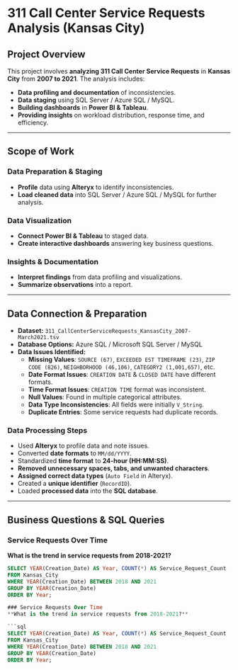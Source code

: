 # 311 Call Center Service Requests Analysis (Kansas City)

## Project Overview
This project involves **analyzing 311 Call Center Service Requests** in **Kansas City** from **2007 to 2021**. The analysis includes:
- **Data profiling and documentation** of inconsistencies.
- **Data staging** using SQL Server / Azure SQL / MySQL.
- **Building dashboards** in **Power BI & Tableau**.
- **Providing insights** on workload distribution, response time, and efficiency.

---

## Scope of Work
### Data Preparation & Staging
- **Profile** data using **Alteryx** to identify inconsistencies.
- **Load cleaned data** into SQL Server / Azure SQL / MySQL for further analysis.

### Data Visualization
- **Connect Power BI & Tableau** to staged data.
- **Create interactive dashboards** answering key business questions.

### Insights & Documentation
- **Interpret findings** from data profiling and visualizations.
- **Summarize observations** into a report.

---

## Data Connection & Preparation
- **Dataset:** `311_CallCenterServiceRequests_KansasCity_2007-March2021.tsv`
- **Database Options:** Azure SQL / Microsoft SQL Server / MySQL
- **Data Issues Identified:**
  - **Missing Values**: `SOURCE (67)`, `EXCEEDED EST TIMEFRAME (23)`, `ZIP CODE (826)`, `NEIGHBORHOOD (46,106)`, `CATEGORY2 (1,001,657)`, etc.
  - **Date Format Issues**: `CREATION DATE` & `CLOSED DATE` have different formats.
  - **Time Format Issues**: `CREATION TIME` format was inconsistent.
  - **Null Values**: Found in multiple categorical attributes.
  - **Data Type Inconsistencies**: All fields were initially `V_String`.
  - **Duplicate Entries**: Some service requests had duplicate records.

### **Data Processing Steps**
- Used **Alteryx** to profile data and note issues.  
- Converted **date formats** to `MM/dd/YYYY`.  
- Standardized **time format** to **24-hour (HH:MM:SS)**.  
- **Removed unnecessary spaces, tabs, and unwanted characters**.  
- **Assigned correct data types** (`Auto Field` in Alteryx).  
- Created a **unique identifier** (`RecordID`).  
- Loaded **processed data** into the **SQL database**.  

---

## Business Questions & SQL Queries

### Service Requests Over Time
**What is the trend in service requests from 2018-2021?**

```sql
SELECT YEAR(Creation_Date) AS Year, COUNT(*) AS Service_Request_Count
FROM Kansas_City
WHERE YEAR(Creation_Date) BETWEEN 2018 AND 2021
GROUP BY YEAR(Creation_Date)
ORDER BY Year;

### Service Requests Over Time
**What is the trend in service requests from 2018-2021?**

```sql
SELECT YEAR(Creation_Date) AS Year, COUNT(*) AS Service_Request_Count
FROM Kansas_City
WHERE YEAR(Creation_Date) BETWEEN 2018 AND 2021
GROUP BY YEAR(Creation_Date)
ORDER BY Year;
